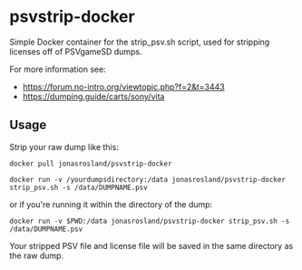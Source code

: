 # psvstrip-docker

Simple Docker container for the strip_psv.sh script, used for stripping licenses off of PSVgameSD dumps.

For more information see:
 - https://forum.no-intro.org/viewtopic.php?f=2&t=3443
 - https://dumping.guide/carts/sony/vita

## Usage

Strip your raw dump like this:

`docker pull jonasrosland/psvstrip-docker`

`docker run -v /yourdumpsdirectory:/data jonasrosland/psvstrip-docker strip_psv.sh -s /data/DUMPNAME.psv`

or if you're running it within the directory of the dump:

`docker run -v $PWD:/data jonasrosland/psvstrip-docker strip_psv.sh -s /data/DUMPNAME.psv`

Your stripped PSV file and license file will be saved in the same directory as the raw dump.
